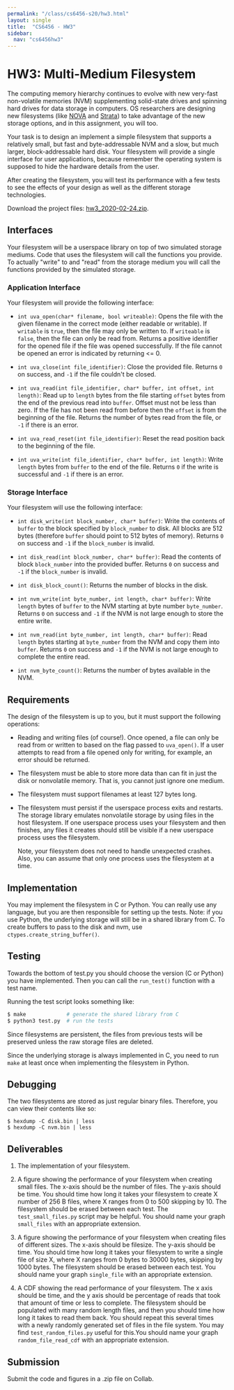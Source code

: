 ```yaml
---
permalink: "/class/cs6456-s20/hw3.html"
layout: single
title:  "CS6456 - HW3"
sidebar:
  nav: "cs6456hw3"
---
```


<style>
.masthead {
  display: none;
}
</style>



# HW3: Multi-Medium Filesystem

The computing memory hierarchy continues to evolve with new very-fast
non-volatile memories (NVM) supplementing solid-state drives and spinning hard
drives for data storage in computers. OS researchers are designing new
filesystems (like [NOVA](https://www.usenix.org/node/194455) and
[Strata](https://www.cs.utexas.edu/~simon/sosp17-final207.pdf)) to take
advantage of the new storage options, and in this assignment, you will too.

Your task is to design an implement a simple filesystem that supports a
relatively small, but fast and byte-addressable NVM and a slow, but much larger,
block-addressable hard disk. Your filesystem will provide a single interface
for user applications, because remember the operating system is supposed to
hide the hardware details from the user.

After creating the filesystem, you will test its performance with a few tests to
see the effects of your design as well as the different storage technologies.

Download the project files: [hw3_2020-02-24.zip](hw/hw3_2020-02-24.zip).

## Interfaces

Your filesystem will be a userspace library on top of two simulated storage
mediums. Code that uses the filesystem will call the functions you provide. To
actually "write" to and "read" from the storage medium you will call the
functions provided by the simulated storage.

### Application Interface

Your filesystem will provide the following interface:

- `int uva_open(char* filename, bool writeable)`: Opens the file with the given
  filename in the correct mode (either readable or writable). If `writable` is
  `true`, then the file may only be written to. If `writeable` is `false`, then
  the file can only be read from. Returns a positive identifier for the opened
  file if the file was opened successfully. If the file cannot be opened an
  error is indicated by returning <= 0.

- `int uva_close(int file_identifier)`: Close the provided file. Returns `0` on
  success, and `-1` if the file couldn't be closed.

- `int uva_read(int file_identifier, char* buffer, int offset, int length)`:
  Read up to `length` bytes from the file starting `offset` bytes from the end
  of the previous read into `buffer`. Offset must not be less than zero. If the
  file has not been read from before then the `offset` is from the beginning of
  the file. Returns the number of bytes read from the file, or `-1` if there is
  an error.

- `int uva_read_reset(int file_identifier)`: Reset the read position back to the
  beginning of the file.

- `int uva_write(int file_identifier, char* buffer, int length)`: Write `length`
  bytes from `buffer` to the end of the file. Returns `0` if the write is
  successful and `-1` if there is an error.

### Storage Interface

Your filesystem will use the following interface:

- `int disk_write(int block_number, char* buffer)`: Write the contents of
  `buffer` to the block specified by `block_number` to disk. All blocks are 512
  bytes (therefore `buffer` should point to 512 bytes of memory). Returns `0` on
  success and `-1` if the `block_number` is invalid.

- `int disk_read(int block_number, char* buffer)`: Read the contents of block
  `block_number` into the provided buffer. Returns `0` on success and `-1` if
  the `block_number` is invalid.

- `int disk_block_count()`: Returns the number of blocks in the disk.

- `int nvm_write(int byte_number, int length, char* buffer)`: Write `length`
  bytes of `buffer` to the NVM starting at byte number `byte_number`. Returns
  `0` on success and `-1` if the NVM is not large enough to store the entire
  write.

- `int nvm_read(int byte_number, int length, char* buffer)`: Read `length` bytes
  starting at `byte_number` from the NVM and copy them into `buffer`. Returns
  `0` on success and `-1` if the NVM is not large enough to complete the entire
  read.

- `int nvm_byte_count()`: Returns the number of bytes available in the NVM.


## Requirements

The design of the filesystem is up to you, but it must support the following
operations:

- Reading and writing files (of course!). Once opened, a file can only be read
  from or written to based on the flag passed to `uva_open()`. If a user
  attempts to read from a file opened only for writing, for example, an error
  should be returned.

- The filesystem must be able to store more data than can fit in just the disk
  or nonvolatile memory. That is, you cannot just ignore one medium.

- The filesystem must support filenames at least 127 bytes long.

- The filesystem must persist if the userspace process exits and restarts. The
  storage library emulates nonvolatile storage by using files in the host
  filesystem. If one userspace process uses your filesystem and then finishes,
  any files it creates should still be visible if a new userspace process uses
  the filesystem.

  Note, your filesystem does not need to handle unexpected crashes. Also, you
  can assume that only one process uses the filesystem at a time.


## Implementation

You may implement the filesystem in C or Python. You can really use any
language, but you are then responsible for setting up the tests. Note: if you
use Python, the underlying storage will still be in a shared library from C. To
create buffers to pass to the disk and nvm, use `ctypes.create_string_buffer()`.


## Testing

Towards the bottom of test.py you should choose the version (C or Python) you
have implemented. Then you can call the `run_test()` function with a test name.

Running the test script looks something like:

```bash
$ make             # generate the shared library from C
$ python3 test.py  # run the tests
```

Since filesystems are persistent, the files from previous tests will be
preserved unless the raw storage files are deleted.

Since the underlying storage is always implemented in C, you need to run `make`
at least once when implementing the filesystem in Python.

## Debugging

The two filesystems are stored as just regular binary files. Therefore, you can
view their contents like so:

    $ hexdump -C disk.bin | less
    $ hexdump -C nvm.bin | less

## Deliverables

1. The implementation of your filesystem.

2. A figure showing the performance of your filesystem when creating small
   files. The x-axis should be the number of files. The y-axis should be time.
   You should time how long it takes your filesystem to create X number of 256 B
   files, where X ranges from 0 to 500 skipping by 10. The filesystem should be
   erased between each test. The `test_small_files.py` script may be helpful.
   You should name your graph `small_files` with an appropriate extension.

3. A figure showing the performance of your filesystem when creating files of
   different sizes. The x-axis should be filesize. The y-axis should be time.
   You should time how long it takes your filesystem to write a single file of
   size X, where X ranges from 0 bytes to 30000 bytes, skipping by 1000 bytes.
   The filesystem should be erased between each test. You should name your graph
   `single_file` with an appropriate extension.

4. A CDF showing the read performance of your filesystem. The x axis should be
   time, and the y axis should be percentage of reads that took that amount of
   time or less to complete. The filesystem should be populated with many random
   length files, and then you should time how long it takes to read them back.
   You should repeat this several times with a newly randomly generated set of
   files in the file system. You may find `test_random_files.py` useful for
   this.You should name your graph `random_file_read_cdf` with an appropriate
   extension.

## Submission

Submit the code and figures in a .zip file on Collab.



